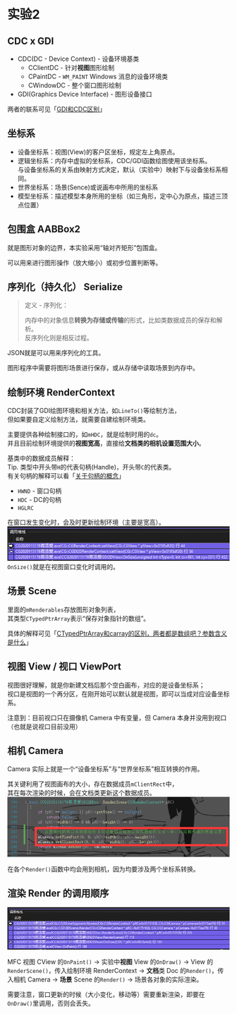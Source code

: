 # 实验2

## CDC x GDI

* CDC(DC - Device Context) - 设备环境基类
  * CClientDC - 针对**视图**图形绘制
  * CPaintDC - `WM_PAINT` Windows 消息的设备环境类
  * CWindowDC - 整个窗口图形绘制
* GDI(Graphics Device Interface) - 图形设备接口

两者的联系可见「[GDI和CDC区别](https://blog.csdn.net/oyhb_1992/article/details/78794199)」

## 坐标系

* 设备坐标系：视图(View)的客户区坐标，规定左上角原点。
* 逻辑坐标系：内存中虚拟的坐标系，CDC/GDI函数绘图使用该坐标系。  
  与设备坐标系的关系由映射方式决定，默认（实验中）映射下与设备坐标系相同。
* 世界坐标系：场景(Sence)或说画布中所用的坐标系
* 模型坐标系：描述模型本身所用的坐标（如三角形，定中心为原点，描述三顶点位置）

## 包围盒 AABBox2

就是图形对象的边界，本实验采用“轴对齐矩形”包围盒。

可以用来进行图形操作（放大缩小）或初步位置判断等。

## 序列化（持久化） Serialize

> 定义 - 序列化：
>
> 内存中的对象信息**转换为存储或传输**的形式，比如类数据成员的保存和解析。  
> 反序列化则是相反过程。

JSON就是可以用来序列化的工具。

图形程序中需要将图形场景进行保存，或从存储中读取场景到内存中。

## 绘制环境 RenderContext

CDC封装了GDI绘图环境和相关方法，如`LineTo()`等绘制方法，  
但如果要自定义绘制方法，就需要自建绘制环境类。

主要提供各种绘制接口的，如`mHDC`，就是绘制时用的`dc`。  
并且目前绘制环境提供的**视图宽高**，直接给**文档类的相机设置范围大小**。

基类中的数据成员解释：  
Tip. 类型中开头带`H`的代表句柄(Handle)，开头带`C`的代表类。  
有关句柄的解释可以看「[关于句柄的概念](https://blog.csdn.net/weixin_45207460/article/details/121672498)」

* `HWND` - 窗口句柄
* `HDC` - DC的句柄
* `HGLRC`

在窗口发生变化时，会及时更新绘制环境（主要是宽高）。  
![图 2](images/2--09-29_21-01-11.png)  
`OnSize()`就是在视图窗口变化时调用的。

## 场景 Scene

里面的`mRenderables`存放图形对象列表，  
其类型`CTypedPtrArray`表示“保存对象指针的数组”。

具体的解释可见「[CTypedPtrArray和carray的区别，两者都是数组吧？参数含义是什么](https://zhidao.baidu.com/question/473833751.html)」

## 视图 View / 视口 ViewPort

视图很好理解，就是你新建文档后那个空白画布，对应的是设备坐标系；  
视口是视图的一个再分区，在刚开始可以默认就是视图，即可以当成对应设备坐标系。

注意到：目前视口只在摄像机 Camera 中有变量，但 Camera 本身并没用到视口（也就是说视口目前没用）

## 相机 Camera

Camera 实际上就是一个“设备坐标系”与“世界坐标系”相互转换的作用。

其关键利用了视图画布的大小，存在数据成员`mClientRect`中，  
其在每次渲染的时候，会在文档类更新这个数据成员。  
![图 3](images/2--09-29_21-07-48.png)

在各个`Render()`函数中均会用到相机，因为均要涉及两个坐标系转换。

## 渲染 Render 的调用顺序

![图 1](images/2--09-29_20-42-51.png)  

MFC 视图 CView 的`OnPaint()` → 实验中**视图** View 的`OnDraw()` → View 的`RenderScene()`，传入绘制环境 RenderContext → **文档**类 Doc 的`Render()`，传入相机 Camera → **场景** Scene 的`Render()` → 场景各对象的实际渲染。

需要注意，窗口更新的时候（大小变化，移动等）需要重新渲染，即要在`OnDraw()`里调用，否则会丢失。
